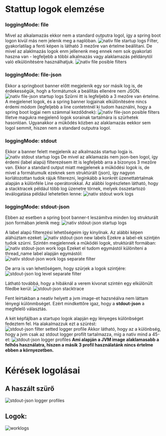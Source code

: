 # Stattup logok elemzése
### loggingMode: file
Mivel az alkalamazás ekkor nem a standard outputra logol, így a  spring boot logon kivül más nem jelenik meg a naplóban.
![nativ file startup logs](./screenshots/startup_nativ_file.PNG "Nativ file: indulási logok")
Filter, gyakorlatilag a fenti képen is látható 3 mezőre van értelme beállítani. De mivel az alaklmazás logok enm jellenenk meg ennek nem sok gyakorlati haszna van - legfeljebb a többi alkalmazás vagy alaklamazás példánytól való elkülönítésére használhatjuk.
![nativ file posible filters](./screenshots/filter_nativ_file.PNG "Nativ file: lehetséges filterezés")

### loggingMode: file-json
Ekkor a springboot banner előtt megjelenik egy sor másik log is, de érdekességük, hogh a formátumok a beállítás ellenére nem JSON. 
![nativ file-json startup logs](./screenshots/startup_nativ_file-json.PNG "Nativ file-json: indulási logok")
Szűrni itt is legfeljebb a 3 mezőre van értelme. A megjelenet logok, és a spring banner logjainak elkülönítésére nincs érdemi módom (legfeljebb a line contetntnél ki tudom használni, hogy a spring boot logjai nem számmal kezdődnek):
![nativ file-json posible filters](./screenshots/filter_nativ_file-json.PNG "Nativ file-json: lehetséges filterezés")
Illetve magukra megjelenő logok sorainak tartalmára is szürhetek hasonlóan.
Ugyanakkor a müködés közben az alaklamazás eekkor sem logol semmit, hiszen nem a standard outputra logol.

### loggingMode: stdout
Ekkor a banner felett megjelenik az alkalmazás startup logja is.
![nativ stdout startup logs](./screenshots/startup_nativ_stdout.PNG "Nativ stdout: indulási logok")
De mivel az alklamazás nem json-ben logol, így érdemi (label alapú) filterezésem itt is legfeljebb arra a bizonyos 3 mezőre van. Ekkor a standard output miatt megjelenek a müködési logok is, de mivel a formátumulk ezeknek sem struktúrált (json), így nagyon korlátozottan tudok rájuk filterezni, leginkább a konkrét üzenettatrtalmak alapján a különféle Line operátorokkal. Az alábbi logrészleten látható, hogy a stacktracek például több log üzenetre törnek, melyek összetartozó leválogatása például lehetetlen lenne:
![nativ stdout work logs](./screenshots/work_nativ_stdout.PNG "Nativ stdout: munka logok")

### loggingMode: stdout-json
Ebben az esetben a spring boot banner-t leszámítva minden log strukturált json formában jelenik meg:
![nativ stdout-json startup logs](./screenshots/startup_nativ_stdout-json.PNG "Nativ stdout-json: indulási logok")

A label alapú filterezési lehetőségeim így kinyilnak. Az alábbi képen aláhúztam ezeket:
![nativ stdout-json new labels](./screenshots/new_labels_nativ_stdout-json.PNG "Nativ stdout-json: új címkék")
Ezekre a label-ek szintjén tudok szürni.
Szintén megjelennek a működéi logok, struktúrált formában:
![nativ stdout-json work logs](./screenshots/work_nativ_stdout-json.PNG "Nativ stdout-json: működési logok")
Ezeket el tudom egymástól különíteni a thread_name label alapján egymástól: 
![nativ stdout-json work logs separate filter](./screenshots/filter_separate_worklogs.PNG "Nativ stdout-json: működési logok és a startup logok elvéálasztása")

De arra is van lehetőségem, hogy szürjek a logok szintjére: 
![stdout-json log level separate filter](./screenshots/filter_separate_loglevels.PNG "stdout-json: logszintek szétválasztása")

Látható továbbá, hogy a hibáknál a verem kivonat szintén egy elkülönült filedbe kerül:
![stdout-json stacktrace](./screenshots/stacktrace.PNG "stdout-json: verem kivonat a stack_trace mezőben")
 
Fent leírtakban a neativ helyett a jvm image-et hazsnéálva nem láttam lényegi különmbséget. Ezért mindkettőre igaz, hogy a **stdout-json** a megfelelő választás.

A két képfájlban a startupo logok alapján egy lényeges különbséget fedeztem fel. Ha alakalmazzuk ezt a szürést:
![stdout-json filter setted logger profile](./screenshots/filter_profile.PNG "stdout-json:szürés a log profilokat mutató startup üzenetre")
Akkor látható, hogy az a különbség, hogy a jvm csak az stdout logger profilt tartalmazza, míg a nativ mind a 45-et:
![stdout-json logger profiles](./screenshots/logger_profils.PNG "stdout-json: a két eltérő log üzenet")
**Ami alapján a JVM image alaklamasabb a felhős használatra, hiszen a másik 3 profil használatánk nincs értelme ebben a környezetben.**

# Kérések logolásai
## A haszált szürő
![stdout-json logger profiles](./screenshots/filter_worklogs.PNG "Munkalogok szürése (export spans hibák nélkül)")
## Logok:
![worklogs](./screenshots/worklogs.PNG "Formázott, szürt munkalogok")
